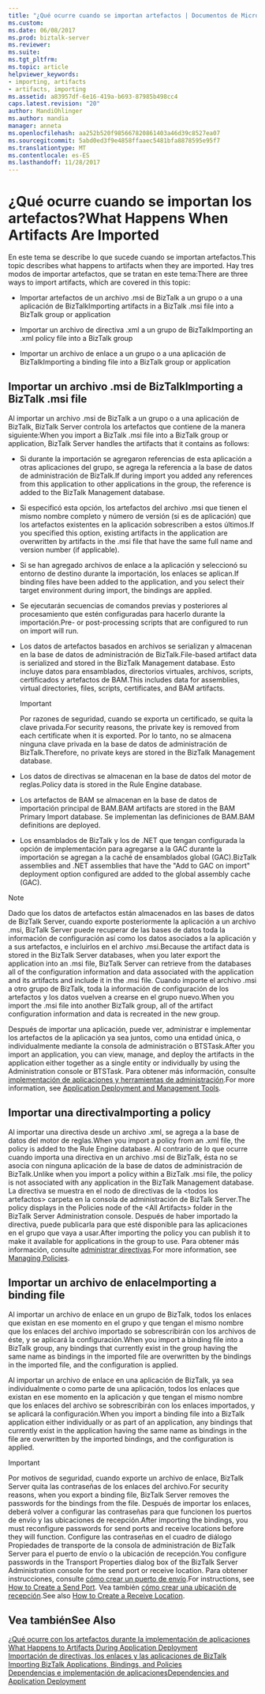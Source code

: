 ```yaml
---
title: "¿Qué ocurre cuando se importan artefactos | Documentos de Microsoft"
ms.custom: 
ms.date: 06/08/2017
ms.prod: biztalk-server
ms.reviewer: 
ms.suite: 
ms.tgt_pltfrm: 
ms.topic: article
helpviewer_keywords:
- importing, artifacts
- artifacts, importing
ms.assetid: a83957df-6e16-419a-b693-87985b498cc4
caps.latest.revision: "20"
author: MandiOhlinger
ms.author: mandia
manager: anneta
ms.openlocfilehash: aa252b520f985667820861403a46d39c8527ea07
ms.sourcegitcommit: 5abd0ed3f9e4858ffaaec5481bfa8878595e95f7
ms.translationtype: MT
ms.contentlocale: es-ES
ms.lasthandoff: 11/28/2017
---
```

# <a name="what-happens-when-artifacts-are-imported"></a><span data-ttu-id="8a17c-102">¿Qué ocurre cuando se importan los artefactos?</span><span class="sxs-lookup"><span data-stu-id="8a17c-102">What Happens When Artifacts Are Imported</span></span>
<span data-ttu-id="8a17c-103">En este tema se describe lo que sucede cuando se importan artefactos.</span><span class="sxs-lookup"><span data-stu-id="8a17c-103">This topic describes what happens to artifacts when they are imported.</span></span> <span data-ttu-id="8a17c-104">Hay tres modos de importar artefactos, que se tratan en este tema:</span><span class="sxs-lookup"><span data-stu-id="8a17c-104">There are three ways to import artifacts, which are covered in this topic:</span></span>  
  
-   <span data-ttu-id="8a17c-105">Importar artefactos de un archivo .msi de BizTalk a un grupo o a una aplicación de BizTalk</span><span class="sxs-lookup"><span data-stu-id="8a17c-105">Importing artifacts in a BizTalk .msi file into a BizTalk group or application</span></span>  
  
-   <span data-ttu-id="8a17c-106">Importar un archivo de directiva .xml a un grupo de BizTalk</span><span class="sxs-lookup"><span data-stu-id="8a17c-106">Importing an .xml policy file into a BizTalk group</span></span>  
  
-   <span data-ttu-id="8a17c-107">Importar un archivo de enlace a un grupo o a una aplicación de BizTalk</span><span class="sxs-lookup"><span data-stu-id="8a17c-107">Importing a binding file into a BizTalk group or application</span></span>  
  
## <a name="importing-a-biztalk-msi-file"></a><span data-ttu-id="8a17c-108">Importar un archivo .msi de BizTalk</span><span class="sxs-lookup"><span data-stu-id="8a17c-108">Importing a BizTalk .msi file</span></span>  
 <span data-ttu-id="8a17c-109">Al importar un archivo .msi de BizTalk a un grupo o a una aplicación de BizTalk, BizTalk Server controla los artefactos que contiene de la manera siguiente:</span><span class="sxs-lookup"><span data-stu-id="8a17c-109">When you import a BizTalk .msi file into a BizTalk group or application, BizTalk Server handles the artifacts that it contains as follows:</span></span>  
  
-   <span data-ttu-id="8a17c-110">Si durante la importación se agregaron referencias de esta aplicación a otras aplicaciones del grupo, se agrega la referencia a la base de datos de administración de BizTalk.</span><span class="sxs-lookup"><span data-stu-id="8a17c-110">If during import you added any references from this application to other applications in the group, the reference is added to the BizTalk Management database.</span></span>  
  
-   <span data-ttu-id="8a17c-111">Si especificó esta opción, los artefactos del archivo .msi que tienen el mismo nombre completo y número de versión (si es de aplicación) que los artefactos existentes en la aplicación sobrescriben a estos últimos.</span><span class="sxs-lookup"><span data-stu-id="8a17c-111">If you specified this option, existing artifacts in the application are overwritten by artifacts in the .msi file that have the same full name and version number (if applicable).</span></span>  
  
-   <span data-ttu-id="8a17c-112">Si se han agregado archivos de enlace a la aplicación y seleccionó su entorno de destino durante la importación, los enlaces se aplican.</span><span class="sxs-lookup"><span data-stu-id="8a17c-112">If binding files have been added to the application, and you select their target environment during import, the bindings are applied.</span></span>  
  
-   <span data-ttu-id="8a17c-113">Se ejecutarán secuencias de comandos previas y posteriores al procesamiento que estén configuradas para hacerlo durante la importación.</span><span class="sxs-lookup"><span data-stu-id="8a17c-113">Pre- or post-processing scripts that are configured to run on import will run.</span></span>  
  
-   <span data-ttu-id="8a17c-114">Los datos de artefactos basados en archivos se serializan y almacenan en la base de datos de administración de BizTalk.</span><span class="sxs-lookup"><span data-stu-id="8a17c-114">File-based artifact data is serialized and stored in the BizTalk Management database.</span></span> <span data-ttu-id="8a17c-115">Esto incluye datos para ensamblados, directorios virtuales, archivos, scripts, certificados y artefactos de BAM.</span><span class="sxs-lookup"><span data-stu-id="8a17c-115">This includes data for assemblies, virtual directories, files, scripts, certificates, and BAM artifacts.</span></span>  
  
    > [!IMPORTANT]
    >  <span data-ttu-id="8a17c-116">Por razones de seguridad, cuando se exporta un certificado, se quita la clave privada.</span><span class="sxs-lookup"><span data-stu-id="8a17c-116">For security reasons, the private key is removed from each certificate when it is exported.</span></span> <span data-ttu-id="8a17c-117">Por lo tanto, no se almacena ninguna clave privada en la base de datos de administración de BizTalk.</span><span class="sxs-lookup"><span data-stu-id="8a17c-117">Therefore, no private keys are stored in the BizTalk Management database.</span></span>  
  
-   <span data-ttu-id="8a17c-118">Los datos de directivas se almacenan en la base de datos del motor de reglas.</span><span class="sxs-lookup"><span data-stu-id="8a17c-118">Policy data is stored in the Rule Engine database.</span></span>  
  
-   <span data-ttu-id="8a17c-119">Los artefactos de BAM se almacenan en la base de datos de importación principal de BAM.</span><span class="sxs-lookup"><span data-stu-id="8a17c-119">BAM artifacts are stored in the BAM Primary Import database.</span></span> <span data-ttu-id="8a17c-120">Se implementan las definiciones de BAM.</span><span class="sxs-lookup"><span data-stu-id="8a17c-120">BAM definitions are deployed.</span></span>  
  
-   <span data-ttu-id="8a17c-121">Los ensamblados de BizTalk y los de .NET que tengan configurada la opción de implementación para agregarse a la GAC durante la importación se agregan a la caché de ensamblados global (GAC).</span><span class="sxs-lookup"><span data-stu-id="8a17c-121">BizTalk assemblies and .NET assemblies that have the "Add to GAC on import" deployment option configured are added to the global assembly cache (GAC).</span></span>  
  
> [!NOTE]
>  <span data-ttu-id="8a17c-122">Dado que los datos de artefactos están almacenados en las bases de datos de BizTalk Server, cuando exporte posteriormente la aplicación a un archivo .msi, BizTalk Server puede recuperar de las bases de datos toda la información de configuración así como los datos asociados a la aplicación y a sus artefactos, e incluirlos en el archivo .msi.</span><span class="sxs-lookup"><span data-stu-id="8a17c-122">Because the artifact data is stored in the BizTalk Server databases, when you later export the application into an .msi file, BizTalk Server can retrieve from the databases all of the configuration information and data associated with the application and its artifacts and include it in the .msi file.</span></span> <span data-ttu-id="8a17c-123">Cuando importe el archivo .msi a otro grupo de BizTalk, toda la información de configuración de los artefactos y los datos vuelven a crearse en el grupo nuevo.</span><span class="sxs-lookup"><span data-stu-id="8a17c-123">When you import the .msi file into another BizTalk group, all of the artifact configuration information and data is recreated in the new group.</span></span>  
  
 <span data-ttu-id="8a17c-124">Después de importar una aplicación, puede ver, administrar e implementar los artefactos de la aplicación ya sea juntos, como una entidad única, o individualmente mediante la consola de administración o BTSTask.</span><span class="sxs-lookup"><span data-stu-id="8a17c-124">After you import an application, you can view, manage, and deploy the artifacts in the application either together as a single entity or individually by using the Administration console or BTSTask.</span></span> <span data-ttu-id="8a17c-125">Para obtener más información, consulte [implementación de aplicaciones y herramientas de administración](../core/application-deployment-and-management-tools.md).</span><span class="sxs-lookup"><span data-stu-id="8a17c-125">For more information, see [Application Deployment and Management Tools](../core/application-deployment-and-management-tools.md).</span></span>  
  
## <a name="importing-a-policy"></a><span data-ttu-id="8a17c-126">Importar una directiva</span><span class="sxs-lookup"><span data-stu-id="8a17c-126">Importing a policy</span></span>  
 <span data-ttu-id="8a17c-127">Al importar una directiva desde un archivo .xml, se agrega a la base de datos del motor de reglas.</span><span class="sxs-lookup"><span data-stu-id="8a17c-127">When you import a policy from an .xml file, the policy is added to the Rule Engine database.</span></span> <span data-ttu-id="8a17c-128">Al contrario de lo que ocurre cuando importa una directiva en un archivo .msi de BizTalk, ésta no se asocia con ninguna aplicación de la base de datos de administración de BizTalk.</span><span class="sxs-lookup"><span data-stu-id="8a17c-128">Unlike when you import a policy within a BizTalk .msi file, the policy is not associated with any application in the BizTalk Management database.</span></span> <span data-ttu-id="8a17c-129">La directiva se muestra en el nodo de directivas de la \<todos los artefactos\> carpeta en la consola de administración de BizTalk Server.</span><span class="sxs-lookup"><span data-stu-id="8a17c-129">The policy displays in the Policies node of the \<All Artifacts\> folder in the BizTalk Server Administration console.</span></span> <span data-ttu-id="8a17c-130">Después de haber importado la directiva, puede publicarla para que esté disponible para las aplicaciones en el grupo que vaya a usar.</span><span class="sxs-lookup"><span data-stu-id="8a17c-130">After importing the policy you can publish it to make it available for applications in the group to use.</span></span> <span data-ttu-id="8a17c-131">Para obtener más información, consulte [administrar directivas](../core/managing-policies.md).</span><span class="sxs-lookup"><span data-stu-id="8a17c-131">For more information, see [Managing Policies](../core/managing-policies.md).</span></span>  
  
## <a name="importing-a-binding-file"></a><span data-ttu-id="8a17c-132">Importar un archivo de enlace</span><span class="sxs-lookup"><span data-stu-id="8a17c-132">Importing a binding file</span></span>  
 <span data-ttu-id="8a17c-133">Al importar un archivo de enlace en un grupo de BizTalk, todos los enlaces que existan en ese momento en el grupo y que tengan el mismo nombre que los enlaces del archivo importado se sobrescribirán con los archivos de éste, y se aplicará la configuración.</span><span class="sxs-lookup"><span data-stu-id="8a17c-133">When you import a binding file into a BizTalk group, any bindings that currently exist in the group having the same name as bindings in the imported file are overwritten by the bindings in the imported file, and the configuration is applied.</span></span>  
  
 <span data-ttu-id="8a17c-134">Al importar un archivo de enlace en una aplicación de BizTalk, ya sea individualmente o como parte de una aplicación, todos los enlaces que existan en ese momento en la aplicación y que tengan el mismo nombre que los enlaces del archivo se sobrescribirán con los enlaces importados, y se aplicará la configuración.</span><span class="sxs-lookup"><span data-stu-id="8a17c-134">When you import a binding file into a BizTalk application either individually or as part of an application, any bindings that currently exist in the application having the same name as bindings in the file are overwritten by the imported bindings, and the configuration is applied.</span></span>  
  
> [!IMPORTANT]
>  <span data-ttu-id="8a17c-135">Por motivos de seguridad, cuando exporte un archivo de enlace, BizTalk Server quita las contraseñas de los enlaces del archivo.</span><span class="sxs-lookup"><span data-stu-id="8a17c-135">For security reasons, when you export a binding file, BizTalk Server removes the passwords for the bindings from the file.</span></span> <span data-ttu-id="8a17c-136">Después de importar los enlaces, deberá volver a configurar las contraseñas para que funcionen los puertos de envío y las ubicaciones de recepción.</span><span class="sxs-lookup"><span data-stu-id="8a17c-136">After importing the bindings, you must reconfigure passwords for send ports and receive locations before they will function.</span></span> <span data-ttu-id="8a17c-137">Configure las contraseñas en el cuadro de diálogo Propiedades de transporte de la consola de administración de BizTalk Server para el puerto de envío o la ubicación de recepción.</span><span class="sxs-lookup"><span data-stu-id="8a17c-137">You configure passwords in the Transport Properties dialog box of the BizTalk Server Administration console for the send port or receive location.</span></span> <span data-ttu-id="8a17c-138">Para obtener instrucciones, consulte [cómo crear un puerto de envío](../core/how-to-create-a-send-port2.md).</span><span class="sxs-lookup"><span data-stu-id="8a17c-138">For instructions, see [How to Create a Send Port](../core/how-to-create-a-send-port2.md).</span></span> <span data-ttu-id="8a17c-139">Vea también [cómo crear una ubicación de recepción](../core/how-to-create-a-receive-location.md).</span><span class="sxs-lookup"><span data-stu-id="8a17c-139">See also [How to Create a Receive Location](../core/how-to-create-a-receive-location.md).</span></span>  
  
## <a name="see-also"></a><span data-ttu-id="8a17c-140">Vea también</span><span class="sxs-lookup"><span data-stu-id="8a17c-140">See Also</span></span>  
 <span data-ttu-id="8a17c-141">[¿Qué ocurre con los artefactos durante la implementación de aplicaciones](../core/what-happens-to-artifacts-during-application-deployment.md) </span><span class="sxs-lookup"><span data-stu-id="8a17c-141">[What Happens to Artifacts During Application Deployment](../core/what-happens-to-artifacts-during-application-deployment.md) </span></span>  
 <span data-ttu-id="8a17c-142">[Importación de directivas, los enlaces y las aplicaciones de BizTalk](../core/importing-biztalk-applications-bindings-and-policies.md) </span><span class="sxs-lookup"><span data-stu-id="8a17c-142">[Importing BizTalk Applications, Bindings, and Policies](../core/importing-biztalk-applications-bindings-and-policies.md) </span></span>  
 [<span data-ttu-id="8a17c-143">Dependencias e implementación de aplicaciones</span><span class="sxs-lookup"><span data-stu-id="8a17c-143">Dependencies and Application Deployment</span></span>](../core/dependencies-and-application-deployment.md)